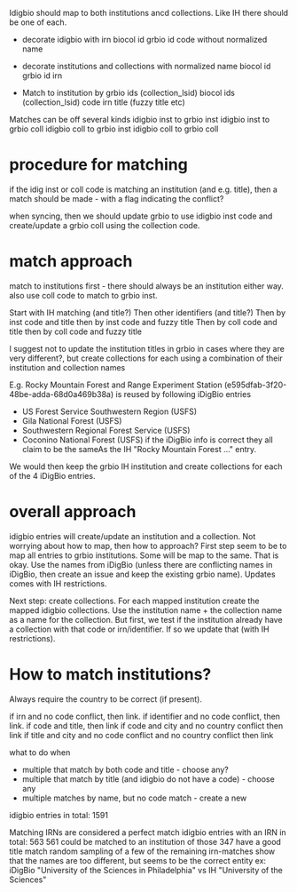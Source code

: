 Idigbio should map to both institutions ancd collections. 
Like IH there should be one of each.


* decorate idigbio with 
irn
biocol id
grbio id
code without <IH>
normalized name

* decorate institutions and collections with
normalized name
biocol id
grbio id
irn

* Match to institution by
grbio ids (collection_lsid)
biocol ids (collection_lsid)
code
irn
title (fuzzy title etc)

Matches can be off several kinds
idigbio inst to grbio inst
idigbio inst to grbio coll
idigbio coll to grbio inst
idigbio coll to grbio coll

# procedure for matching
if the idig inst or coll code is matching an institution (and e.g. title), then a match should be made - with a flag indicating the conflict?

when syncing, then we should update grbio to use idigbio inst code and create/update a grbio coll using the collection code.

# match approach
match to institutions first - there should always be an institution either way.
also use coll code to match to grbio inst.

Start with IH matching (and title?)
Then other identifiers (and title?)
Then by inst code and title
then by inst code and fuzzy title
Then by coll code and title
then by coll code and fuzzy title



I suggest not to update the institution titles in grbio in cases where they are very different?, but create collections for each using a combination of their institution and collection names

E.g. Rocky Mountain Forest and Range Experiment Station (e595dfab-3f20-48be-adda-68d0a469b38a) is reused by following iDigBio entries
* US Forest Service Southwestern Region (USFS)
* Gila National Forest (USFS)
* Southwestern Regional Forest Service (USFS)
* Coconino National Forest (USFS)
if the iDigBio info is correct they all claim to be the sameAs the IH "Rocky Mountain Forest ..." entry.

We would then keep the grbio IH institution and create collections for each of the 4 iDigBio entries.


# overall approach
idigbio entries will create/update an institution and a collection. Not worrying about how to map, then how to approach?
First step seem to be to map all entries to grbio institutions.
Some will be map to the same. That is okay. Use the names from iDigBio (unless there are conflicting names in iDigBio, then create an issue and keep the existing grbio name). Updates comes with IH restrictions.

Next step: create collections.
For each mapped institution create the mapped idigbio collections. Use the institution name + the collection name as a name for the collection.
But first, we test if the institution already have a collection with that code or irn/identifier. If so we update that (with IH restrictions).


# How to match institutions? 
Always require the country to be correct (if present).

if irn and no code conflict, then link.
if identifier and no code conflict, then link.
if code and title, then link
if code and city and no country conflict then link
if title and city and no code conflict and no country conflict then link

what to do when
* multiple that match by both code and title - choose any?
* multiple that match by title (and idigbio do not have a code) - choose any
* multiple matches by name, but no code match - create a new

idigbio entries in total: 1591

Matching IRNs are considered a perfect match
idigbio entries with an IRN in total: 563
  561 could be matched to an institution
    of those 347 have a good title match
    random sampling of a few of the remaining irn-matches show that the names are too different, but seems to be the correct entity
    ex: iDigBio "University of the Sciences in Philadelphia" vs IH "University of the Sciences"
  
